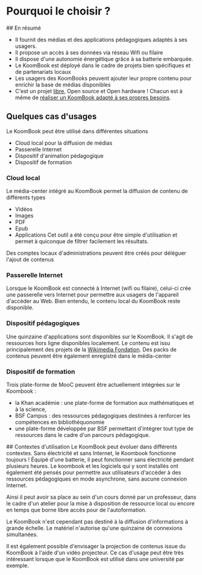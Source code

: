# Pourquoi le choisir ?
## En résumé 
* Il fournit des médias et des applications pédagogiques adaptés à ses usagers.
* Il propose un accès à ses données via réseau Wifi ou filaire
* Il dispose d'une autonomie énergétique grâce à sa batterie embarquée.
* Le KoomBook est déployé dans le cadre de projets bien spécifiques et de partenariats locaux
* Les usagers des KoomBooks peuvent ajouter leur propre contenu pour enrichir la base de médias disponibles
* C'est un projet [libre](https://fr.wikipedia.org/wiki/Logiciel_libre), Open source et Open hardware ! Chacun est à même de [réaliser un KoomBook adapté à ses propres besoins](https://www.gitbook.com/book/bsf/montage-koombook/details).

## Quelques cas d'usages
Le KoomBook peut être utilisé dans différentes situations
- Cloud local pour la diffusion de médias
- Passerelle Internet
- Dispositif d'animation pédagogique
- Dispositif de formation

### Cloud local 
Le média-center intégré au KoomBook permet la diffusion de contenu de différents types
- Vidéos
- Images 
- PDF
- Epub
- Applications
Cet outil a été conçu pour être simple d'utilisation et permet à quiconque de filtrer facilement les résultats.

Des comptes locaux d'administrations peuvent être créés pour déléguer l'ajout de contenus

### Passerelle Internet
Lorsque le KoomBook est connecté à Internet (wifi ou filaire), celui-ci crée une passerelle vers Internet pour permettre aux usagers de l'appareil d'accèder au Web. Bien entendu, le contenu local du KoomBook reste disponible.

### Dispositif pédagogiques
Une quinzaine d'applications sont disponibles sur le KoomBook. Il s'agit de ressources hors ligne disponibles localement. Le contenu est issu principalement des projets de la [Wikimedia Fondation](https://fr.wikipedia.org/wiki/Wikimedia_Foundation). Des packs de contenus peuvent être également enregistré dans le média-center

### Dispositif de formation
Trois plate-forme de MooC peuvent être actuellement intégrées sur le Koombook : 
- la Khan académie : une plate-forme de formation aux mathématiques et à la science, 
- BSF Campus : des ressources pédagogiques destinées à renforcer les compétences en bibliothéquonomie
- une plate-forme développée par BSF permettant d'intégrer tout type de ressources dans le cadre d'un parcours pédagogique.

## Contextes d'utilisation
Le KoomBook peut évoluer dans différents contextes. Sans électricité et sans Internet, le Koombook fonctionne toujours ! Équipé d'une batterie, il peut fonctionner sans électricité pendant plusieurs heures. Le koombook et les logiciels qui y sont installés ont également été pensés pour permettre aux utilisateurs d'accéder à des ressources pédagogiques en mode asynchrone, sans aucune connexion Internet. 

Ainsi il peut avoir sa place au sein d'un cours donné par un professeur, dans le cadre d'un atelier pour la mise à disposition de ressource local ou encore en temps que borne libre accès pour de l'autoformation. 

Le KoomBook n'est cependant pas destiné à la diffusion d'informations à grande échelle. Le matériel n'autorise qu'une quinzaine de connexions simultanées. 

Il est également possible d'envisager la projection de contenus issue du KoomBook à l'aide d'un vidéo projecteur. Ce cas d'usage peut être très intéressant lorsque que le KoomBook est utilisé dans une université par exemple.